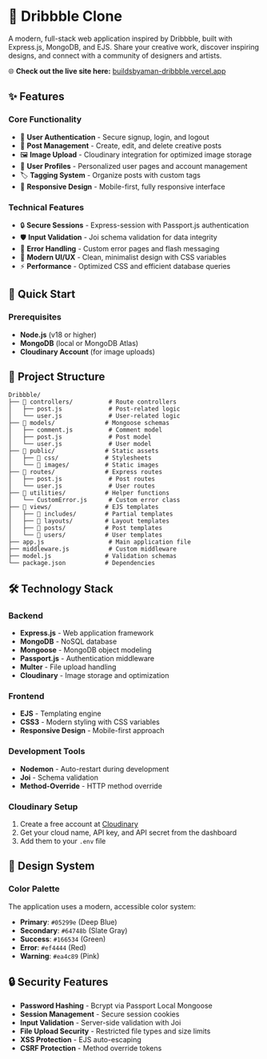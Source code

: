 # 🎨 Dribbble Clone

A modern, full-stack web application inspired by Dribbble, built with Express.js, MongoDB, and EJS. Share your creative work, discover inspiring designs, and connect with a community of designers and artists.

🌐 **Check out the live site here:** [buildsbyaman-dribbble.vercel.app](https://buildsbyaman-dribbble.vercel.app)

## ✨ Features

### Core Functionality

- 🔐 **User Authentication** - Secure signup, login, and logout
- 📸 **Post Management** - Create, edit, and delete creative posts
- 🖼️ **Image Upload** - Cloudinary integration for optimized image storage
- 👤 **User Profiles** - Personalized user pages and account management
- 🏷️ **Tagging System** - Organize posts with custom tags
- 📱 **Responsive Design** - Mobile-first, fully responsive interface

### Technical Features

- 🔒 **Secure Sessions** - Express-session with Passport.js authentication
- 🛡️ **Input Validation** - Joi schema validation for data integrity
- 🎯 **Error Handling** - Custom error pages and flash messaging
- 🎨 **Modern UI/UX** - Clean, minimalist design with CSS variables
- ⚡ **Performance** - Optimized CSS and efficient database queries

## 🚀 Quick Start

### Prerequisites

- **Node.js** (v18 or higher)
- **MongoDB** (local or MongoDB Atlas)
- **Cloudinary Account** (for image uploads)

## 📁 Project Structure

```
Dribbble/
├── 📁 controllers/          # Route controllers
│   ├── post.js             # Post-related logic
│   └── user.js             # User-related logic
├── 📁 models/              # Mongoose schemas
│   ├── comment.js          # Comment model
│   ├── post.js             # Post model
│   └── user.js             # User model
├── 📁 public/              # Static assets
│   ├── 📁 css/             # Stylesheets
│   └── 📁 images/          # Static images
├── 📁 routes/              # Express routes
│   ├── post.js             # Post routes
│   └── user.js             # User routes
├── 📁 utilities/           # Helper functions
│   └── CustomError.js      # Custom error class
├── 📁 views/               # EJS templates
│   ├── 📁 includes/        # Partial templates
│   ├── 📁 layouts/         # Layout templates
│   ├── 📁 posts/           # Post templates
│   └── 📁 users/           # User templates
├── app.js                  # Main application file
├── middleware.js           # Custom middleware
├── model.js               # Validation schemas
└── package.json           # Dependencies
```

## 🛠️ Technology Stack

### Backend

- **Express.js** - Web application framework
- **MongoDB** - NoSQL database
- **Mongoose** - MongoDB object modeling
- **Passport.js** - Authentication middleware
- **Multer** - File upload handling
- **Cloudinary** - Image storage and optimization

### Frontend

- **EJS** - Templating engine
- **CSS3** - Modern styling with CSS variables
- **Responsive Design** - Mobile-first approach

### Development Tools

- **Nodemon** - Auto-restart during development
- **Joi** - Schema validation
- **Method-Override** - HTTP method override

### Cloudinary Setup

1. Create a free account at [Cloudinary](https://cloudinary.com/)
2. Get your cloud name, API key, and API secret from the dashboard
3. Add them to your `.env` file

## 🎨 Design System

### Color Palette

The application uses a modern, accessible color system:

- **Primary**: `#05299e` (Deep Blue)
- **Secondary**: `#64748b` (Slate Gray)
- **Success**: `#166534` (Green)
- **Error**: `#ef4444` (Red)
- **Warning**: `#ea4c89` (Pink)

## 🔒 Security Features

- **Password Hashing** - Bcrypt via Passport Local Mongoose
- **Session Management** - Secure session cookies
- **Input Validation** - Server-side validation with Joi
- **File Upload Security** - Restricted file types and size limits
- **XSS Protection** - EJS auto-escaping
- **CSRF Protection** - Method override tokens
